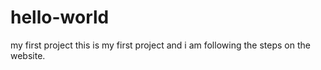 # hello-world
my first project
this is my first project and i am following the steps on the website.
